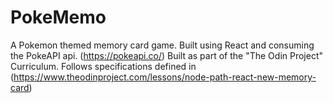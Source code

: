 # PokeMemo
A Pokemon themed memory card game. 
Built using React and consuming the PokeAPI api. (https://pokeapi.co/)
Built as part of the "The Odin Project" Curriculum. 
Follows specifications defined in (https://www.theodinproject.com/lessons/node-path-react-new-memory-card)

